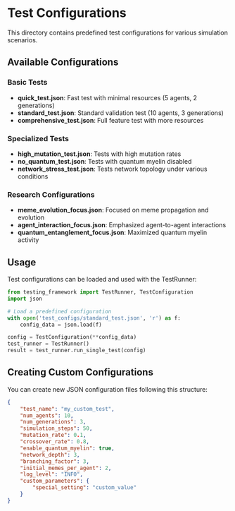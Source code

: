 # Test Configurations

This directory contains predefined test configurations for various simulation scenarios.

## Available Configurations

### Basic Tests
- **quick_test.json**: Fast test with minimal resources (5 agents, 2 generations)
- **standard_test.json**: Standard validation test (10 agents, 3 generations)
- **comprehensive_test.json**: Full feature test with more resources

### Specialized Tests
- **high_mutation_test.json**: Tests with high mutation rates
- **no_quantum_test.json**: Tests with quantum myelin disabled
- **network_stress_test.json**: Tests network topology under various conditions

### Research Configurations
- **meme_evolution_focus.json**: Focused on meme propagation and evolution
- **agent_interaction_focus.json**: Emphasized agent-to-agent interactions
- **quantum_entanglement_focus.json**: Maximized quantum myelin activity

## Usage

Test configurations can be loaded and used with the TestRunner:

```python
from testing_framework import TestRunner, TestConfiguration
import json

# Load a predefined configuration
with open('test_configs/standard_test.json', 'r') as f:
    config_data = json.load(f)

config = TestConfiguration(**config_data)
test_runner = TestRunner()
result = test_runner.run_single_test(config)
```

## Creating Custom Configurations

You can create new JSON configuration files following this structure:

```json
{
    "test_name": "my_custom_test",
    "num_agents": 10,
    "num_generations": 3,
    "simulation_steps": 50,
    "mutation_rate": 0.1,
    "crossover_rate": 0.8,
    "enable_quantum_myelin": true,
    "network_depth": 3,
    "branching_factor": 3,
    "initial_memes_per_agent": 2,
    "log_level": "INFO",
    "custom_parameters": {
        "special_setting": "custom_value"
    }
}
```